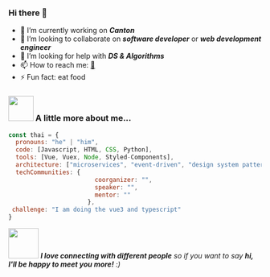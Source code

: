 ### Hi there 👋

- 🔭 I’m currently working on <em><b>Canton</b></em>
- 👯 I’m looking to collaborate on <em><b>software developer</b></em> or <em><b>web development engineer</b></em>
- 🤔 I’m looking for help with <em><b>DS & Algorithms</b></em>
- 📫 How to reach me: [:penguin:](https://qm.qq.com/cgi-bin/qm/qr?k=Q9X75V5pTaXKvtaPNlW1eKgeV7sYjZav&noverify=0&personal_qrcode_source=4)
- ⚡ Fun fact: eat food

### <img src="https://media.giphy.com/media/VgCDAzcKvsR6OM0uWg/giphy.gif" width="50"> A little more about me...  

```javascript
const thai = {
  pronouns: "he" | "him",
  code: [Javascript, HTML, CSS, Python],
  tools: [Vue, Vuex, Node, Styled-Components],
  architecture: ["microservices", "event-driven", "design system pattern"],
  techCommunities: {
                        coorganizer: "",
                        speaker: "",
                        mentor: ""
                      },
 challenge: "I am doing the vue3 and typescript"
}
```
<img src="https://media.giphy.com/media/LnQjpWaON8nhr21vNW/giphy.gif" width="60"> <em><b>I love connecting with different people</b> so if you want to say <b>hi, I'll be happy to meet you more!</b> :)</em>

<!--
**2746207122/2746207122** is a ✨ _special_ ✨ repository because its `README.md` (this file) appears on your GitHub profile.

Here are some ideas to get you started:


-->
